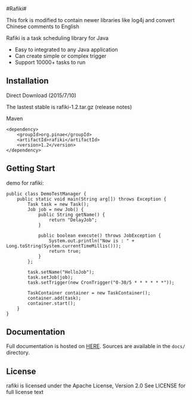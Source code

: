 #Rafiki#

This fork is modified to contain newer libraries like log4j and convert Chinese comments to English

Rafiki is a task scheduling library for Java

- Easy to integrated to any Java application
- Can create simple or complex trigger
- Support 10000+ tasks to run

## Installation ##

Direct Download (2015/7/10)

The lastest stable is rafiki-1.2.tar.gz (release notes)

Maven

	<dependency>
	    <groupId>org.pinae</groupId>
	    <artifactId>rafiki</artifactId>
	    <version>1.2</version>
	</dependency>


## Getting Start ##

demo for rafiki:

	public class DemoTestManager {
		public static void main(String arg[]) throws Exception {
			Task task = new Task();
			Job job = new Job() {
				public String getName() {
					return "DelayJob";
				}
		
				public boolean execute() throws JobException {
					System.out.println("Now is : " + Long.toString(System.currentTimeMillis()));
					return true;
				}
			};
		
			task.setName("HelloJob");
			task.setJob(job);
			task.setTrigger(new CronTrigger("0-30/5 * * * * * *"));
			
			TaskContainer container = new TaskContainer();
			container.add(task);
			container.start();
		}
	}
	
## Documentation ##

Full documentation is hosted on [HERE](). 
Sources are available in the `docs/` directory.

## License ##

rafiki is licensed under the Apache License, Version 2.0 See LICENSE for full license text
